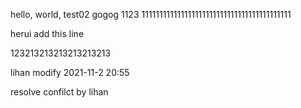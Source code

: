 
hello, world, test02
gogog 1123
111111111111111111111111111111111111111111


herui add this line


123213213213213213213




lihan modify 2021-11-2 20:55


resolve confilct by lihan
